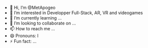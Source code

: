 - 👋 Hi, I’m @MetApogeo
- 👀 I’m interested in Developper Full-Stack, AR, VR and videogames
- 🌱 I’m currently learning ...
- 💞️ I’m looking to collaborate on ...
- 📫 How to reach me ...
- 😄 Pronouns: I
- ⚡ Fun fact: ...

<!---
MetApogeo/MetApogeo is a ✨ special ✨ repository because its `README.md` (this file) appears on your GitHub profile.
You can click the Preview link to take a look at your changes.
--->
